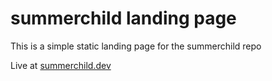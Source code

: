 # summerchild landing page 

This is a simple static landing page for the summerchild repo

Live at [summerchild.dev](https://summerchild.dev/)
